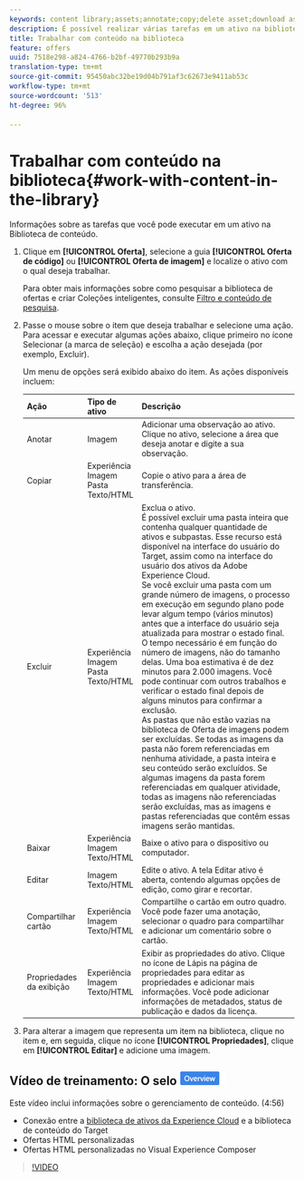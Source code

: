 ```yaml
---
keywords: content library;assets;annotate;copy;delete asset;download asset;edit content;share card;view content properties
description: É possível realizar várias tarefas em um ativo na biblioteca.
title: Trabalhar com conteúdo na biblioteca
feature: offers
uuid: 7518e298-a824-4766-b2bf-49770b293b9a
translation-type: tm+mt
source-git-commit: 95450abc32be19d04b791af3c62673e9411ab53c
workflow-type: tm+mt
source-wordcount: '513'
ht-degree: 96%

---
```



# Trabalhar com conteúdo na biblioteca{#work-with-content-in-the-library}

Informações sobre as tarefas que você pode executar em um ativo na Biblioteca de conteúdo.

1. Clique em **[!UICONTROL Oferta]**, selecione a guia **[!UICONTROL Oferta de código]** ou **[!UICONTROL Oferta de imagem]** e localize o ativo com o qual deseja trabalhar.

   Para obter mais informações sobre como pesquisar a biblioteca de ofertas e criar Coleções inteligentes, consulte [Filtro e conteúdo de pesquisa](/help/c-experiences/c-manage-content/filter-and-search-content.md#concept_3B59B8F025BF4CEA82ECC5199D365276).

1. Passe o mouse sobre o item que deseja trabalhar e selecione uma ação. Para acessar e executar algumas ações abaixo, clique primeiro no ícone Selecionar (a marca de seleção) e escolha a ação desejada (por exemplo, Excluir).

   Um menu de opções será exibido abaixo do item. As ações disponíveis incluem:

   | Ação | Tipo de ativo | Descrição |
   |--- |--- |--- |
   | Anotar | Imagem | Adicionar uma observação ao ativo. Clique no ativo, selecione a área que deseja anotar e digite a sua observação. |
   | Copiar | Experiência<br>Imagem<br>Pasta<br>Texto/HTML | Copie o ativo para a área de transferência. |
   | Excluir | Experiência<br>Imagem<br>Pasta<br>Texto/HTML | Exclua o ativo.<br>É possível excluir uma pasta inteira que contenha qualquer quantidade de ativos e subpastas. Esse recurso está disponível na interface do usuário do Target, assim como na interface do usuário dos ativos da Adobe Experience Cloud.<br>Se você excluir uma pasta com um grande número de imagens, o processo em execução em segundo plano pode levar algum tempo (vários minutos) antes que a interface do usuário seja atualizada para mostrar o estado final. O tempo necessário é em função do número de imagens, não do tamanho delas. Uma boa estimativa é de dez minutos para 2.000 imagens. Você pode continuar com outros trabalhos e verificar o estado final depois de alguns minutos para confirmar a exclusão.<br> As pastas que não estão vazias na biblioteca de Oferta de imagens podem ser excluídas. Se todas as imagens da pasta não forem referenciadas em nenhuma atividade, a pasta inteira e seu conteúdo serão excluídos. Se algumas imagens da pasta forem referenciadas em qualquer atividade, todas as imagens não referenciadas serão excluídas, mas as imagens e pastas referenciadas que contêm essas imagens serão mantidas. |
   | Baixar | Experiência<br>Imagem<br>Texto/HTML | Baixe o ativo para o dispositivo ou computador. |
   | Editar | Imagem<br>Texto/HTML | Edite o ativo. A tela Editar ativo é aberta, contendo algumas opções de edição, como girar e recortar. |
   | Compartilhar cartão | Experiência<br>Imagem<br>Texto/HTML | Compartilhe o cartão em outro quadro. Você pode fazer uma anotação, selecionar o quadro para compartilhar e adicionar um comentário sobre o cartão. |
   | Propriedades da exibição | Experiência<br>Imagem<br>Texto/HTML | Exibir as propriedades do ativo. Clique no ícone de Lápis na página de propriedades para editar as propriedades e adicionar mais informações. Você pode adicionar informações de metadados, status de publicação e dados da licença. |

1. Para alterar a imagem que representa um item na biblioteca, clique no item e, em seguida, clique no ícone **[!UICONTROL Propriedades]**, clique em **[!UICONTROL Editar]** e adicione uma imagem.

## Vídeo de treinamento: O selo ![Visão geral do repositório de conteúdo](/help/assets/overview.png)

Este vídeo inclui informações sobre o gerenciamento de conteúdo. (4:56)

* Conexão entre a [biblioteca de ativos da Experience Cloud](https://docs.adobe.com/content/help/en/core-services/interface/assets/creative-cloud.html) e a biblioteca de conteúdo do Target
* Ofertas HTML personalizadas
* Ofertas HTML personalizadas no Visual Experience Composer

>[!VIDEO](https://video.tv.adobe.com/v/17387)